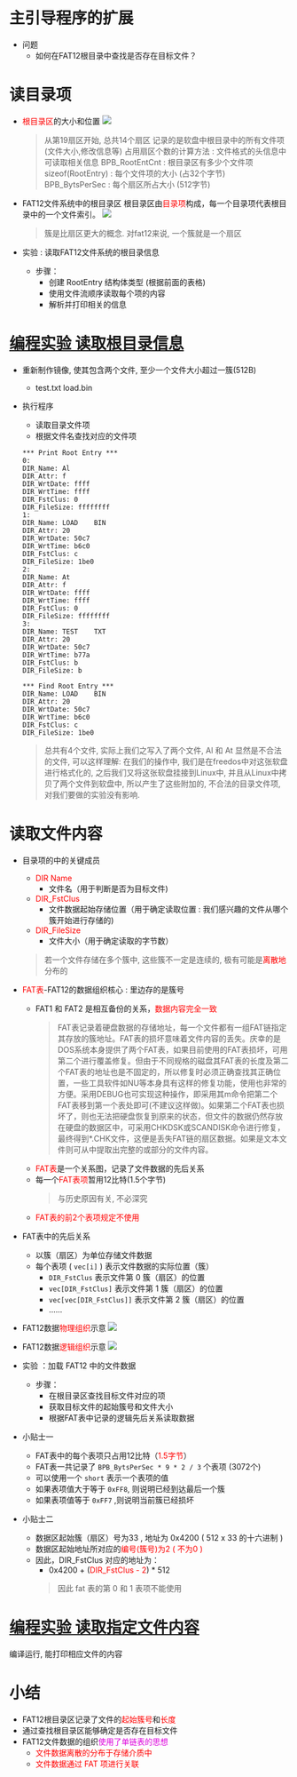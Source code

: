 # 主引导程序的扩展
- 问题
    - 如何在FAT12根目录中查找是否存在目标文件？

# 读目录项
- <font color=red>根目录区</font>的大小和位置
    ![](_v_images_005/1.png)
    > 从第19扇区开始, 总共14个扇区
    > 记录的是软盘中根目录中的所有文件项(文件大小,修改信息等)
    > 占用扇区个数的计算方法 : 文件格式的头信息中可读取相关信息
    > BPB_RootEntCnt : 根目录区有多少个文件项
    > sizeof(RootEntry) : 每个文件项的大小 (占32个字节)
    > BPB_BytsPerSec : 每个扇区所占大小 (512字节)
- FAT12文件系统中的根目录区
    根目录区由<font color=red>目录项</font>构成，每一个目录项代表根目录中的一个文件索引。
    ![](_v_images_005/2.png)
    > 簇是比扇区更大的概念. 对fat12来说, 一个簇就是一个扇区

- 实验 : 读取FAT12文件系统的根目录信息
    - 步骤：
        - 创建 RootEntry 结构体类型 (根据前面的表格)
        - 使用文件流顺序读取每个项的内容
        - 解析并打印相关的信息

# [<u>编程实验 读取根目录信息</u>](code/005_master_boot_extend_2)
- 重新制作镜像, 使其包含两个文件, 至少一个文件大小超过一簇(512B)
    - test.txt load.bin

- 执行程序
    - 读取目录文件项
    - 根据文件名查找对应的文件项

    ```
    *** Print Root Entry ***
    0:
    DIR_Name: Al
    DIR_Attr: f
    DIR_WrtDate: ffff
    DIR_WrtTime: ffff
    DIR_FstClus: 0
    DIR_FileSize: ffffffff
    1:
    DIR_Name: LOAD    BIN
    DIR_Attr: 20
    DIR_WrtDate: 50c7
    DIR_WrtTime: b6c0
    DIR_FstClus: c
    DIR_FileSize: 1be0
    2:
    DIR_Name: At
    DIR_Attr: f
    DIR_WrtDate: ffff
    DIR_WrtTime: ffff
    DIR_FstClus: 0
    DIR_FileSize: ffffffff
    3:
    DIR_Name: TEST    TXT
    DIR_Attr: 20
    DIR_WrtDate: 50c7
    DIR_WrtTime: b77a
    DIR_FstClus: b
    DIR_FileSize: b

    *** Find Root Entry ***
    DIR_Name: LOAD    BIN
    DIR_Attr: 20
    DIR_WrtDate: 50c7
    DIR_WrtTime: b6c0
    DIR_FstClus: c
    DIR_FileSize: 1be0
    ```
    > 总共有4个文件, 实际上我们之写入了两个文件, Al 和 At 显然是不合法的文件, 可以这样理解: 在我们的操作中, 我们是在freedos中对这张软盘进行格式化的, 之后我们又将这张软盘挂接到Linux中, 并且从Linux中拷贝了两个文件到软盘中, 所以产生了这些附加的, 不合法的目录文件项, 对我们要做的实验没有影响.

# 读取文件内容
- 目录项的中的关键成员
    - <font color=red>DIR Name</font>
        - 文件名（用于判断是否为目标文件)
    - <font color=red>DIR_FstClus</font>
        - 文件数据起始存储位置（用于确定读取位置 : 我们感兴趣的文件从哪个簇开始进行存储的)
    - <font color=red>DIR_FileSize</font>
        - 文件大小（用于确定读取的字节数）
    > 若一个文件存储在多个簇中, 这些簇不一定是连续的, 极有可能是<font color=red>离散地</font>分布的

-  <font color=red>FAT表</font>-FAT12的数据组织核心 : 里边存的是簇号
    - FAT1 和 FAT2 是相互备份的关系，<font color=red>数据内容完全一致</font>
        > FAT表记录着硬盘数据的存储地址，每一个文件都有一组FAT链指定其存放的簇地址。FAT表的损坏意味着文件内容的丢失。庆幸的是DOS系统本身提供了两个FAT表，如果目前使用的FAT表损坏，可用第二个进行覆盖修复。但由于不同规格的磁盘其FAT表的长度及第二个FAT表的地址也是不固定的，所以修复时必须正确查找其正确位置，一些工具软件如NU等本身具有这样的修复功能，使用也非常的方便。采用DEBUG也可实现这种操作，即采用其m命令把第二个 FAT表移到第一个表处即可(不建议这样做)。如果第二个FAT表也损坏了，则也无法把硬盘恢复到原来的状态，但文件的数据仍然存放在硬盘的数据区中，可采用CHKDSK或SCANDISK命令进行修复，最终得到*.CHK文件，这便是丢失FAT链的扇区数据。如果是文本文件则可从中提取出完整的或部分的文件内容。
    - <font color=red>FAT表</font>是一个关系图，记录了文件数据的先后关系
    - 每一个<font color=red>FAT表项</font>暂用12比特(1.5个字节)
        > 与历史原因有关, 不必深究
    - <font color=red>FAT表的前2个表项规定不使用</font>

- FAT表中的先后关系
    - 以簇（扇区）为单位存储文件数据
    - 每个表项 ( `vec[i]` ) 表示文件数据的实际位置（簇）
        - `DIR_FstClus` 表示文件第 0 簇（扇区）的位置
        - `vec[DIR_FstClus]` 表示文件第 1 簇（扇区）的位置
        - `vec[vec[DIR_FstClus]]` 表示文件第 2 簇（扇区）的位置
        - ......

- FAT12数据<font color=red>物理组织</font>示意
    ![](_v_images_005/3.png)

- FAT12数据<font color=red>逻辑组织</font>示意
    ![](_v_images_005/4.png)


- 实验 ：加载 FAT12 中的文件数据
    - 步骤：
        - 在根目录区查找目标文件对应的项
        - 获取目标文件的起始簇号和文件大小
        - 根据FAT表中记录的逻辑先后关系读取数据

- 小贴士一
    - FAT表中的每个表项只占用12比特（<font color=red>1.5字节</font>）
    - FAT表一共记录了 `BPB_BytsPerSec * 9 * 2 / 3` 个表项 (3072个)
    - 可以使用一个 `short` 表示一个表项的值
    - 如果表项值大于等于 `0xFF8`, 则说明已经到达最后一个簇
    - 如果表项值等于 `0xFF7` ,则说明当前簇已经损坏

- 小贴士二
    - 数据区起始簇（扇区）号为33 , 地址为 0x4200 ( 512 x 33 的十六进制 )
    - 数据区起始地址所对应的<font color=red>编号(簇号)为2 ( 不为0 )</font>
    - 因此，DIR_FstClus 对应的地址为：
        - 0x4200 + (<font color=red>DIR_FstClus - 2</font>) * 512
        > 因此 fat 表的第 0 和 1 表项不能使用

# [<u>编程实验 读取指定文件内容</u>](code/005_master_boot_extend_2)
编译运行, 能打印相应文件的内容

# 小结
- FAT12根目录区记录了文件的<font color=red>起始簇号</font>和<font color=red>长度</font>
- 通过查找根目录区能够确定是否存在目标文件
- FAT12文件数据的组织<font color=#d0d>使用了单链表的思想</font>
    - <font color=red>文件数据离散的分布于存储介质中</font>
    - <font color=red>文件数据通过 FAT 项进行关联</font>
